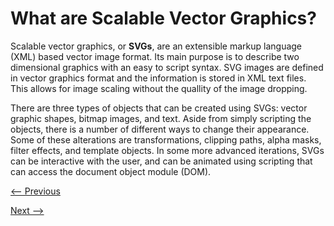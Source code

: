 # What are Scalable Vector Graphics?

Scalable vector graphics, or **SVGs**, are an extensible markup language (XML) based vector image format. Its main purpose is to describe two dimensional graphics with an easy to script syntax. SVG images are defined in vector graphics format and the information is stored in XML text files. This allows for image scaling without the quallity of the image dropping.

There are three types of objects that can be created using SVGs: vector graphic shapes, bitmap images, and text. Aside from simply scripting the objects, there is a number of different ways to change their appearance. Some of these alterations are transformations, clipping paths, alpha masks, filter effects, and template objects. In some more advanced iterations, SVGs can be interactive with the user, and can be animated using scripting that can access the document object module (DOM).

[<-- Previous](README.md)

[Next -->](Language.md)
